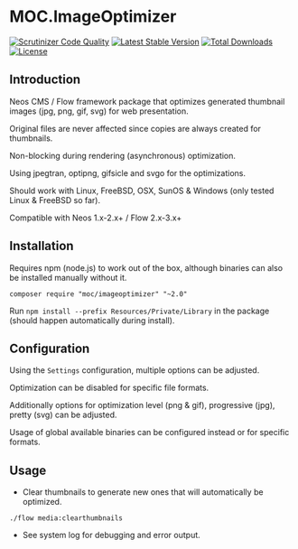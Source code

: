 MOC.ImageOptimizer
==================

[![Scrutinizer Code Quality](https://scrutinizer-ci.com/g/mocdk/MOC.ImageOptimizer/badges/quality-score.png?b=master)](https://scrutinizer-ci.com/g/mocdk/MOC.ImageOptimizer/?branch=master)
[![Latest Stable Version](https://poser.pugx.org/moc/imageoptimizer/v/stable)](https://packagist.org/packages/moc/imageoptimizer)
[![Total Downloads](https://poser.pugx.org/moc/imageoptimizer/downloads)](https://packagist.org/packages/moc/imageoptimizer)
[![License](https://poser.pugx.org/moc/imageoptimizer/license)](https://packagist.org/packages/moc/imageoptimizer)

Introduction
------------

Neos CMS / Flow framework package that optimizes generated thumbnail images (jpg, png, gif, svg) for web presentation.

Original files are never affected since copies are always created for thumbnails.

Non-blocking during rendering (asynchronous) optimization.

Using jpegtran, optipng, gifsicle and svgo for the optimizations.

Should work with Linux, FreeBSD, OSX, SunOS & Windows (only tested Linux & FreeBSD so far).

Compatible with Neos 1.x-2.x+ / Flow 2.x-3.x+

Installation
------------

Requires npm (node.js) to work out of the box, although binaries can also be installed manually without it.

```composer require "moc/imageoptimizer" "~2.0"```

Run `npm install --prefix Resources/Private/Library` in the package (should happen automatically during install).

Configuration
-------------

Using the ``Settings`` configuration, multiple options can be adjusted.

Optimization can be disabled for specific file formats.

Additionally options for optimization level (png & gif), progressive (jpg), pretty (svg) can be adjusted.

Usage of global available binaries can be configured instead or for specific formats.

Usage
-----

* Clear thumbnails to generate new ones that will automatically be optimized.

```./flow media:clearthumbnails```

* See system log for debugging and error output.
